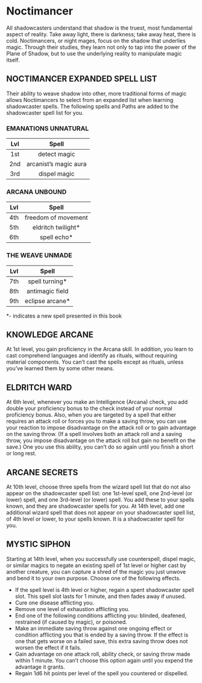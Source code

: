 # Noctimancer

All shadowcasters understand that shadow is the truest, most fundamental aspect of reality. Take away light, there is darkness; take away heat, there is cold. Noctimancers, or night mages, focus on the shadow that underlies magic. Through their studies, they learn not only to tap into the power of the Plane of Shadow, but to use the underlying reality to manipulate magic itself.

## NOCTIMANCER EXPANDED SPELL LIST

Their ability to weave shadow into other, more traditional forms of magic allows Noctimancers to select from an expanded list when learning shadowcaster spells. The following spells and Paths are added to the shadowcaster spell list for you.

### EMANATIONS UNNATURAL

| Lvl  | Spell                 |
| :--: | :------------------:  |
| 1st  | detect magic          |
| 2nd  | arcanist’s magic aura |
| 3rd  | dispel magic          |

### ARCANA UNBOUND

| Lvl  | Spell               |
| :--: | :-----------------: |
| 4th  | freedom of movement |
| 5th  | eldritch twilight*  |
| 6th  | spell echo*         |

### THE WEAVE UNMADE

| Lvl  | Spell           |
| :--: | :-------------: |
| 7th  | spell turning*  |
| 8th  | antimagic field |
| 9th  | eclipse arcane* |

*- indicates a new spell presented in this book

## KNOWLEDGE ARCANE

At 1st level, you gain proficiency in the Arcana skill. In addition, you learn to cast comprehend languages and identify as rituals, without requiring material components. You can’t cast the spells except as rituals, unless you’ve learned them by some other means.

## ELDRITCH WARD

At 6th level, whenever you make an Intelligence (Arcana) check, you add double your proficiency bonus to the check instead of your normal proficiency bonus. Also, when you are targeted by a spell that either requires an attack roll or forces you to make a saving throw, you can use your reaction to impose disadvantage on the attack roll or to gain advantage on the saving throw. (If a spell involves both an attack roll and a saving throw, you impose disadvantage on the attack roll but gain no benefit on the save.) One you use this ability, you can’t do so again until you finish a short or long rest.

## ARCANE SECRETS

At 10th level, choose three spells from the wizard spell list that do not also appear on the shadowcaster spell list: one 1st-level spell, one 2nd-level (or lower) spell, and one 3rd-level (or lower) spell. You add these to your spells known, and they are shadowcaster spells for you. At 14th level, add one additional wizard spell that does not appear on your shadowcaster spell list, of 4th level or lower, to your spells known. It is a shadowcaster spell for you.

## MYSTIC SIPHON

Starting at 14th level, when you successfully use counterspell, dispel magic, or similar magics to negate an existing spell of 1st level or higher cast by another creature, you can capture a shred of the magic you just unwove and bend it to your own purpose. Choose one of the following effects.
- If the spell level is 4th level or higher, regain a spent shadowcaster spell slot. This spell slot lasts for 1 minute, and then fades away if unused.
- Cure one disease afflicting you.
- Remove one level of exhaustion afflicting you.
- End one of the following conditions afflicting you: blinded, deafened, restrained (if caused by magic), or poisoned.
- Make an immediate saving throw against one ongoing effect or condition afflicting you that is ended by a saving throw. If the effect is one that gets worse on a failed save, this extra saving throw does not worsen the effect if it fails.
- Gain advantage on one attack roll, ability check, or saving throw made within 1 minute. You can’t choose this option again until you expend the advantage it grants.
- Regain 1d6 hit points per level of the spell you countered or dispelled.